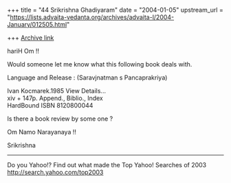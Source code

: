 +++
title = "44 Srikrishna Ghadiyaram"
date = "2004-01-05"
upstream_url = "https://lists.advaita-vedanta.org/archives/advaita-l/2004-January/012505.html"

+++
[Archive link](https://lists.advaita-vedanta.org/archives/advaita-l/2004-January/012505.html)

hariH Om !!

Would someone let me know what this following book
deals with.

Language and Release : (Saravjnatman s Pancaprakriya) 

Ivan Kocmarek.1985  View Details...  
xiv + 147p. Append., Biblio., Index  
  HardBound
ISBN 8120800044 

Is there a book review by some one ?

Om Namo Narayanaya !!

Srikrishna




__________________________________
Do you Yahoo!?
Find out what made the Top Yahoo! Searches of 2003
http://search.yahoo.com/top2003

